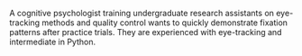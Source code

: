A cognitive psychologist training undergraduate research assistants on eye-tracking methods and quality control wants to quickly demonstrate fixation patterns after practice trials. They are experienced with eye-tracking and intermediate in Python.